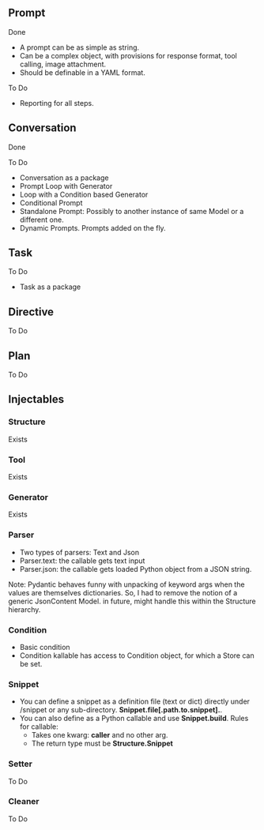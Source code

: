 

## Prompt

Done
- A prompt can be as simple as string.
- Can be a complex object, with provisions for response format, tool calling, image attachment.
- Should be definable in a YAML format.

To Do

- Reporting for all steps.

## Conversation
Done

To Do
- Conversation as a package
- Prompt Loop with Generator
- Loop with a Condition based Generator
- Conditional Prompt
- Standalone Prompt: Possibly to another instance of same Model or a different one.
- Dynamic Prompts. Prompts added on the fly.

## Task

To Do
- Task as a package


## Directive

To Do

## Plan

To Do


## Injectables


### Structure

Exists

### Tool

Exists

### Generator

Exists

### Parser
- Two types of parsers: Text and Json
- Parser.text: the callable gets text input
- Parser.json: the callable gets loaded Python object from a JSON string.

Note: Pydantic behaves funny with unpacking of keyword args when the values are themselves dictionaries. So, I had to remove the notion of a generic JsonContent Model. in future, might handle this within the Structure hierarchy.

### Condition

- Basic condition
- Condition kallable has access to Condition object, for which a Store can be set.

### Snippet

- You can define a snippet as a definition file (text or dict) directly under /snippet or any sub-directory. **Snippet.file[.path.to.snippet].<Name>**.
- You can also define as a Python callable and use **Snippet.build**. Rules for callable:
    - Takes one kwarg: **caller** and no other arg.
    - The return type must be **Structure.Snippet** 

### Setter

To Do

### Cleaner

To Do
